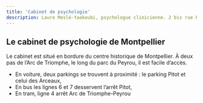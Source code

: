 ```yaml
---
title: 'Cabinet de psychologie'
description: Laure Meslé-Yaakoubi, psychologue clinicienne. 2 bis rue Pitot 34000 Montpellier 06.16.03.40.37.
---
```


## Le cabinet de psychologie de Montpellier

Le cabinet est situé en bordure du centre historique de Montpellier. À deux pas de l’Arc de Triomphe, le long du parc du Peyrou, il est facile d’accès.

- En voiture, deux parkings se trouvent à proximité : le parking Pitot et celui des Arceaux,
- En bus les lignes 6 et 7 desservent l’arrêt Pitot,
- En tram, ligne 4 arrêt Arc de Triomphe-Peyrou
